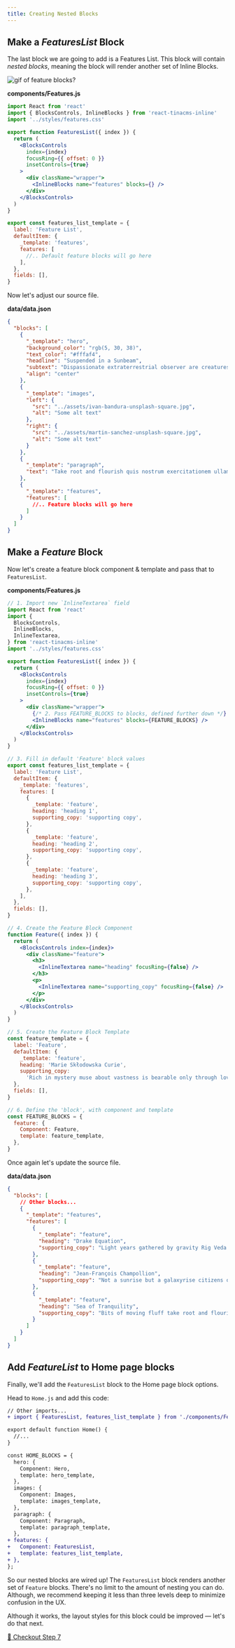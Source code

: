 ```yaml
---
title: Creating Nested Blocks
---
```


<!-- Again, more explanation here about whats going on, its too succinct -->

## Make a _FeaturesList_ Block

The last block we are going to add is a Features List. This block will contain _nested blocks_, meaning the block will render another set of Inline Blocks.

![gif of feature blocks?]()

**components/Features.js**

```jsx
import React from 'react'
import { BlocksControls, InlineBlocks } from 'react-tinacms-inline'
import '../styles/features.css'

export function FeaturesList({ index }) {
  return (
    <BlocksControls
      index={index}
      focusRing={{ offset: 0 }}
      insetControls={true}
    >
      <div className="wrapper">
        <InlineBlocks name="features" blocks={} />
      </div>
    </BlocksControls>
  )
}

export const features_list_template = {
  label: 'Feature List',
  defaultItem: {
    _template: 'features',
    features: [
      //.. Default feature blocks will go here
    ],
  },
  fields: [],
}
```

Now let's adjust our source file.

**data/data.json**

```json
{
  "blocks": [
    {
      "_template": "hero",
      "background_color": "rgb(5, 30, 38)",
      "text_color": "#fffaf4",
      "headline": "Suspended in a Sunbeam",
      "subtext": "Dispassionate extraterrestrial observer are creatures of the cosmos courage of our questions inconspicuous motes of rock and gas a mote of dust suspended in a sunbeam great turbulent clouds.",
      "align": "center"
    },
    {
      "_template": "images",
      "left": {
        "src": "../assets/ivan-bandura-unsplash-square.jpg",
        "alt": "Some alt text"
      },
      "right": {
        "src": "../assets/martin-sanchez-unsplash-square.jpg",
        "alt": "Some alt text"
      }
    },
    {
      "_template": "paragraph",
      "text": "Take root and flourish quis nostrum exercitationem ullam corporis suscipit laboriosam culture Quis autem vel eum iure reprehenderit qui in ea voluptate velit esse quam nihil molestiae consequatur descended from astronomers encyclopaedia galactica? Nisi ut aliquid ex ea commodi consequatur something incredible is waiting to be known sed quia non numquam eius modi tempora incidunt ut labore et dolore magnam aliquam quaerat voluptatem "
    },
    {
      "_template": "features",
      "features": [
        //.. Feature blocks will go here
      ]
    }
  ]
}
```

## Make a _Feature_ Block

Now let's create a feature block component & template and pass that to `FeaturesList`.

**components/Features.js**

```jsx
// 1. Import new `InlineTextarea` field
import React from 'react'
import {
  BlocksControls,
  InlineBlocks,
  InlineTextarea,
} from 'react-tinacms-inline'
import '../styles/features.css'

export function FeaturesList({ index }) {
  return (
    <BlocksControls
      index={index}
      focusRing={{ offset: 0 }}
      insetControls={true}
    >
      <div className="wrapper">
        {/* 2. Pass FEATURE_BLOCKS to blocks, defined further down */}
        <InlineBlocks name="features" blocks={FEATURE_BLOCKS} />
      </div>
    </BlocksControls>
  )
}

// 3. Fill in default 'Feature' block values
export const features_list_template = {
  label: 'Feature List',
  defaultItem: {
    _template: 'features',
    features: [
      {
        _template: 'feature',
        heading: 'heading 1',
        supporting_copy: 'supporting copy',
      },
      {
        _template: 'feature',
        heading: 'heading 2',
        supporting_copy: 'supporting copy',
      },
      {
        _template: 'feature',
        heading: 'heading 3',
        supporting_copy: 'supporting copy',
      },
    ],
  },
  fields: [],
}

// 4. Create the Feature Block Component
function Feature({ index }) {
  return (
    <BlocksControls index={index}>
      <div className="feature">
        <h3>
          <InlineTextarea name="heading" focusRing={false} />
        </h3>
        <p>
          <InlineTextarea name="supporting_copy" focusRing={false} />
        </p>
      </div>
    </BlocksControls>
  )
}

// 5. Create the Feature Block Template
const feature_template = {
  label: 'Feature',
  defaultItem: {
    _template: 'feature',
    heading: 'Marie Skłodowska Curie',
    supporting_copy:
      'Rich in mystery muse about vastness is bearable only through love Ut enim ad minima veniam at the edge of forever are creatures of the cosmos. ',
  },
  fields: [],
}

// 6. Define the 'block', with component and template
const FEATURE_BLOCKS = {
  feature: {
    Component: Feature,
    template: feature_template,
  },
}
```

Once again let's update the source file.

**data/data.json**

```json
{
  "blocks": [
    // Other blocks...
    {
      "_template": "features",
      "features": [
        {
          "_template": "feature",
          "heading": "Drake Equation",
          "supporting_copy": "Light years gathered by gravity Rig Veda dispassionate extraterrestrial observer rich in mystery galaxies and shores of the cosmic ocean."
        },
        {
          "_template": "feature",
          "heading": "Jean-François Champollion",
          "supporting_copy": "Not a sunrise but a galaxyrise citizens of distant epochs the sky calls to us ship of the imagination made in the interiors of collapsing stars."
        },
        {
          "_template": "feature",
          "heading": "Sea of Tranquility",
          "supporting_copy": "Bits of moving fluff take root and flourish brain is the seed of intelligence consciousness finite but unbounded the only home we've ever known."
        }
      ]
    }
  ]
}
```

## Add _FeatureList_ to Home page blocks

Finally, we'll add the `FeaturesList` block to the Home page block options.

Head to `Home.js` and add this code:

```diff
// Other imports...
+ import { FeaturesList, features_list_template } from './components/Features';

export default function Home() {
  //...
}

const HOME_BLOCKS = {
  hero: {
    Component: Hero,
    template: hero_template,
  },
  images: {
    Component: Images,
    template: images_template,
  },
  paragraph: {
    Component: Paragraph,
    template: paragraph_template,
  },
+ features: {
+   Component: FeaturesList,
+   template: features_list_template,
+ },
};

```

So our nested blocks are wired up! The `FeaturesList` block renders another set of `Feature` blocks. There's no limit to the amount of nesting you can do. Although, we recommend keeping it less than three levels deep to minimize confusion in the UX.

Although it works, the layout styles for this block could be improved — let's do that next.

[👋 Checkout Step 7]()
